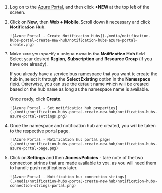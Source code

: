 

1. Log on to the [Azure Portal](https://portal.azure.com), and then click **+NEW** at the top left of the screen.
2. Click on **New**, then **Web + Mobile**. Scroll down if necessary and click **Notification Hub**.
   
       ![Azure Portal - Create Notification Hubs](./media/notification-hubs-portal-create-new-hub/notification-hubs-azure-portal-create.png)
3. Make sure you specify a unique name in the **Notification Hub** field. Select your desired **Region**, **Subscription** and **Resource Group** (if you have one already). 
   
    If you already have a service bus namespace that you want to create the hub in, select it through the **Select Existing** option in the **Namespace** field.  Otherwise, you can use the default name which will be created based on the hub name as long as the namespace name is available. 
   
    Once ready, click **Create**.
   
       ![Azure Portal - Set notification hub properties](./media/notification-hubs-portal-create-new-hub/notification-hubs-azure-portal-settings.png)
4. Once the namespace and notification hub are created, you will be taken to the respective portal page. 
   
       ![Azure Portal - Notification hub portal page](./media/notification-hubs-portal-create-new-hub/notification-hubs-azure-portal-page.png)
5. Click on **Settings** and then **Access Policies** - take note of the two connection strings that are made available to you, as you will need them to handle push notifications later.
   
       ![Azure Portal - Notification hub connection strings](./media/notification-hubs-portal-create-new-hub/notification-hubs-connection-strings-portal.png)

